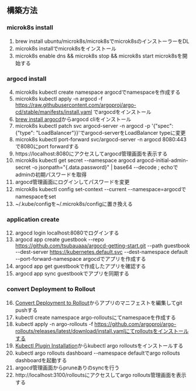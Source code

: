 ## 構築方法

### microk8s install
1. brew install ubuntu/microk8s/microk8sでmicrok8sのインストーラーをDL
2. microk8s installでmicrok8sをインストール
3. microk8s enable dns && microk8s stop && microk8s start microk8sを開始する

### argocd install
4. microk8s kubectl create namespace argocdでnamespaceを作成する
5. microk8s kubectl apply -n argocd -f https://raw.githubusercontent.com/argoproj/argo-cd/stable/manifests/install.yaml でargocdをインストール
6. [brew install argocd](https://kostis-argo-cd.readthedocs.io/en/refresh-docs/getting_started/install_cli/#install-on-macos-darwin)からargocd cliをインストール
7. microk8s kubectl patch svc argocd-server -n argocd -p '{"spec": {"type": "LoadBalancer"}}'でargocd-serverをLoadBalancer typeに変更
8. microk8s kubectl port-forward svc/argocd-server -n argocd 8080:443で8080にport forwardする
7. https://localhost:8080にアクセスしてargocd管理画面を表示する
8. microk8s kubectl get secret --namespace argocd argocd-initial-admin-secret -o jsonpath="{.data.password}" | base64 --decode ; echoでadminの初期パスワードを取得
9. argocd管理画面にログインしてパスワードを変更
10. microk8s kubectl config set-context --current --namespace=argocdでnamespaceをset
11. ~/.kube/configを~/.microk8s/configに置き換える

### application create
12. argocd login localhost:8080でログインする
13. argocd app create guestbook --repo https://github.com/tsubauaaa/argocd-getting-start.git --path guestbook --dest-server https://kubernetes.default.svc --dest-namespace default --port-forward-namespace argocdでアプリを作成する
14. argocd app get guestbookで作成したアプリを確認する
15. argocd app sync guestbookでアプリを同期する

### convert Deployment to Rollout
16. [Convert Deployment to Rollout](https://argoproj.github.io/argo-rollouts/migrating/#convert-deployment-to-rollout)からアプリのマニフェストを編集してgit pushする
17. kubectl create namespace argo-rolloutsにてnamespaceを作成する
18. kubectl apply -n argo-rollouts -f https://github.com/argoproj/argo-rollouts/releases/latest/download/install.yamlにてrolloutsをインストールする
19. [Kubectl Plugin Installation](https://argoproj.github.io/argo-rollouts/installation/#kubectl-plugin-installation)からkubectl argo rolloutsをインストールする
20. kubectl argo rollouts dashboard --namespace defaultでargo rollouts dashboardを起動する
21. argocd管理画面からpruneありのsyncを行う
22. http://localhost:3100/rolloutsにアクセスしてargo rollouts管理画面を表示する

